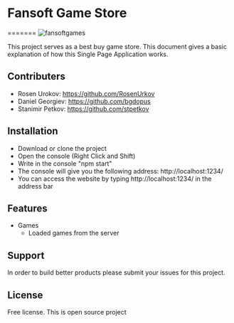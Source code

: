 # Fansoft Game Store
=======
![fansoftgames](https://cloud.githubusercontent.com/assets/5516718/25427969/eab8363c-2a7c-11e7-84e0-d81fe4c29cfb.png)



This project serves as a best buy game store.
This document gives a basic explanation of how this Single Page Application works.

Contributers
----------

- Rosen Urokov: https://github.com/RosenUrkov
- Daniel Georgiev: https://github.com/bgdopus
- Stanimir Petkov: https://github.com/stpetkov

Installation
------------

- Download or clone the project
- Open the console (Right Click and Shift)
- Write in the console "npm start"
- The console will give you the following address: http://localhost:1234/
- You can access the website by typing http://localhost:1234/ in the address bar

Features
--------

- Games
  - Loaded games from the server


Support
-------
In order to build better products please submit your issues for this project.

License
-------

Free license. This is open source project
